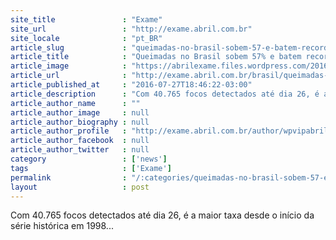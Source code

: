 ```yaml
---
site_title               : "Exame"
site_url                 : "http://exame.abril.com.br"
site_locale              : "pt_BR"
article_slug             : "queimadas-no-brasil-sobem-57-e-batem-recorde"
article_title            : "Queimadas no Brasil sobem 57% e batem recorde"
article_image            : "https://abrilexame.files.wordpress.com/2016/09/size_960_16_9_queimada-5903.jpg?quality=70&strip=all&w=960"
article_url              : "http://exame.abril.com.br/brasil/queimadas-no-brasil-sobem-57-e-batem-recorde/"
article_published_at     : "2016-07-27T18:46:22-03:00"
article_description      : "Com 40.765 focos detectados até dia 26, é a maior taxa desde o início da série histórica em 1998..."
article_author_name      : ""
article_author_image     : null
article_author_biography : null
article_author_profile   : "http://exame.abril.com.br/author/wpvipabril/"
article_author_facebook  : null
article_author_twitter   : null
category                 : ['news']
tags                     : ['Exame']
permalink                : "/:categories/queimadas-no-brasil-sobem-57-e-batem-recorde/"
layout                   : post
---
```


Com 40.765 focos detectados até dia 26, é a maior taxa desde o início da série histórica em 1998...
